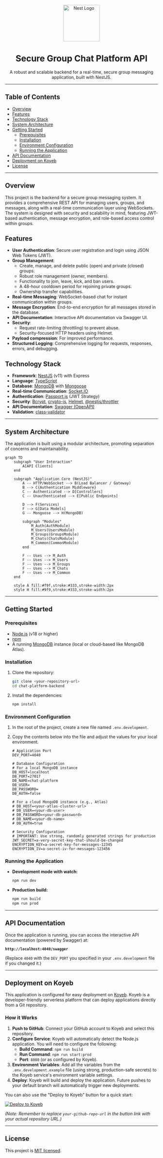 <p align="center">
  <a href="http://nestjs.com/" target="blank"><img src="https://nestjs.com/img/logo-small.svg" width="120" alt="Nest Logo" /></a>
</p>

<h1 align="center">Secure Group Chat Platform API</h1>

<p align="center">
  A robust and scalable backend for a real-time, secure group messaging application, built with NestJS.
</p>

---

## Table of Contents

- [Overview](#overview)
- [Features](#features)
- [Technology Stack](#technology-stack)
- [System Architecture](#system-architecture)
- [Getting Started](#getting-started)
  - [Prerequisites](#prerequisites)
  - [Installation](#installation)
  - [Environment Configuration](#environment-configuration)
  - [Running the Application](#running-the-application)
- [API Documentation](#api-documentation)
- [Deployment on Koyeb](#deployment-on-koyeb)
- [License](#license)

---

## Overview

This project is the backend for a secure group messaging system. It provides a comprehensive REST API for managing users, groups, and messages, along with a real-time communication layer using WebSockets. The system is designed with security and scalability in mind, featuring JWT-based authentication, message encryption, and role-based access control within groups.

## Features

- **User Authentication**: Secure user registration and login using JSON Web Tokens (JWT).
- **Group Management**:
  - Create, manage, and delete public (open) and private (closed) groups.
  - Robust role management (owner, members).
  - Functionality to join, leave, kick, and ban users.
  - A 48-hour cooldown period for rejoining private groups.
  - Ownership transfer capabilities.
- **Real-time Messaging**: WebSocket-based chat for instant communication within groups.
- **Message Encryption**: End-to-end encryption for all messages stored in the database.
- **API Documentation**: Interactive API documentation via Swagger UI.
- **Security**:
  - Request rate-limiting (throttling) to prevent abuse.
  - Security-focused HTTP headers using Helmet.
- **Payload compression**: For improved performance.
- **Structured Logging**: Comprehensive logging for requests, responses, errors, and debugging.

## Technology Stack

- **Framework**: [NestJS](https://nestjs.com/) (v11) with Express
- **Language**: [TypeScript](https://www.typescriptlang.org/)
- **Database**: [MongoDB](https://www.mongodb.com/) with [Mongoose](https://mongoosejs.com/)
- **Real-time Communication**: [Socket.IO](https://socket.io/)
- **Authentication**: [Passport.js](https://www.passportjs.org/) (JWT Strategy)
- **Security**: [Bcrypt](https://www.npmjs.com/package/bcrypt), [crypto-js](https://www.npmjs.com/package/crypto-js), [Helmet](https://helmetjs.github.io/), [@nestjs/throttler](https://www.npmjs.com/package/@nestjs/throttler)
- **API Documentation**: [Swagger (OpenAPI)](https://swagger.io/)
- **Validation**: [class-validator](https://github.com/typestack/class-validator)

---

## System Architecture

The application is built using a modular architecture, promoting separation of concerns and maintainability.

```mermaid
graph TD
    subgraph "User Interaction"
        A[API Clients]
    end

    subgraph "Application Core (NestJS)"
        A -- HTTP/WebSocket --> B(Load Balancer / Gateway)
        B --> C{Authentication Middleware}
        C -- Authenticated --> D[Controllers]
        C -- Unauthenticated --> E[Public Endpoints]

        D --> F(Services)
        F --> G[Data Models]
        G -- Mongoose --> H(MongoDB)

        subgraph "Modules"
            M_Auth(AuthModule)
            M_Users(UsersModule)
            M_Groups(GroupsModule)
            M_Chats(ChatsModule)
            M_Common(CommonModule)
        end

        F -- Uses --> M_Auth
        F -- Uses --> M_Users
        F -- Uses --> M_Groups
        F -- Uses --> M_Chats
        F -- Uses --> M_Common
    end

    style A fill:#f9f,stroke:#333,stroke-width:2px
    style H fill:#9f9,stroke:#333,stroke-width:2px
```

---

## Getting Started

### Prerequisites

- [Node.js](https://nodejs.org/en/) (v18 or higher)
- [npm](https://www.npmjs.com/)
- A running [MongoDB](https://www.mongodb.com/) instance (local or cloud-based like MongoDB Atlas).

### Installation

1.  Clone the repository:
    ```bash
    git clone <your-repository-url>
    cd chat-platform-backend
    ```
2.  Install the dependencies:
    ```bash
    npm install
    ```

### Environment Configuration

1.  In the root of the project, create a new file named `.env.development`.
2.  Copy the contents below into the file and adjust the values for your local environment.

    ```dotenv
    # Application Port
    DEV_PORT=4040

    # Database Configuration
    # For a local MongoDB instance
    DB_HOST=localhost
    DB_PORT=27017
    DB_NAME=chat-platform
    DB_USER=
    DB_PASSWORD=
    DB_AUTH=false

    # For a cloud MongoDB instance (e.g., Atlas)
    # DB_HOST=<your-atlas-cluster-url>
    # DB_USER=<your-db-user>
    # DB_PASSWORD=<your-db-password>
    # DB_NAME=<your-db-name>
    # DB_AUTH=true

    # Security Configuration
    # IMPORTANT: Use strong, randomly generated strings for production
    JWT_SECRET=a-very-secret-key-that-should-be-changed
    ENCRYPTION_KEY=a-secret-key-for-messages-12345
    ENCRYPTION_IV=a-secret-iv-for-messages-123456
    ```

### Running the Application

- **Development mode with watch:**
  ```bash
  npm run dev
  ```
- **Production build:**
  ```bash
  npm run build
  npm run prod
  ```

---

## API Documentation

Once the application is running, you can access the interactive API documentation (powered by Swagger) at:

**`http://localhost:4040/swagger`**

(Replace `4040` with the `DEV_PORT` you specified in your `.env.development` file if you changed it.)

---

## Deployment on Koyeb

This application is configured for easy deployment on [Koyeb](https://www.koyeb.com/). Koyeb is a developer-friendly serverless platform that can deploy applications directly from a Git repository.

### How it Works

1.  **Push to GitHub**: Connect your GitHub account to Koyeb and select this repository.
2.  **Configure Service**: Koyeb will automatically detect the Node.js application. You will need to configure the following:
    - **Build Command**: `npm run build`
    - **Run Command**: `npm run start:prod`
    - **Port**: `8080` (or as configured by Koyeb).
3.  **Environment Variables**: Add all the variables from the `.env.development.example` file (using strong, production-safe secrets) to the Koyeb service's environment variable settings.
4.  **Deploy**: Koyeb will build and deploy the application. Future pushes to your default branch will automatically trigger new deployments.

You can also use the "Deploy to Koyeb" button for a quick start:

[![Deploy to Koyeb](https://www.koyeb.com/static/images/deploy/button.svg)](https://app.koyeb.com/deploy?type=git&repository=your-github-repo-url&branch=main&name=chat-api)

_(Note: Remember to replace `your-github-repo-url` in the button link with your actual repository URL.)_

---

## License

This project is [MIT licensed](https/github.com/nestjs/nest/blob/master/LICENSE).
